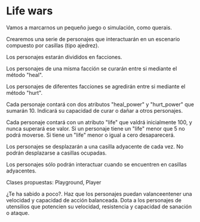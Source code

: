 # Life wars
Vamos a marcarnos un pequeño juego o simulación, como querais.

Crearemos una serie de personajes que interactuarán en un escenario compuesto por casillas (tipo ajedrez).

Los personajes estarán divididos en facciones.

Los personajes de una misma facción se curarán entre si mediante el método "heal".

Los personajes de diferentes facciones se agredirán entre si mediante el método "hurt".

Cada personaje contará con dos atributos "heal_power" y "hurt_power" que sumarán 10. Indicará su capacidad de curar o dañar a otros personajes.

Cada personaje contará con un atributo "life" que valdrá inicialmente 100, y nunca superará ese valor. Si un personaje tiene un "life" menor que 5 no podrá moverse. Si tiene un "life" menor o igual a cero desaparecerá.

Los personajes se desplazarán a una casilla adyacente de cada vez. No podrán desplazarse a casillas ocupadas.

Los personajes sólo podrán interactuar cuando se encuentren en casillas adyacentes.

Clases propuestas: Playground, Player

¿Te ha sabido a poco?. Haz que los personajes puedan valanceentener una velocidad y capacidad de acción balanceada. Dota a los personajes de utensilios que potencien su velocidad, resistencia y capacidad de sanación o ataque.